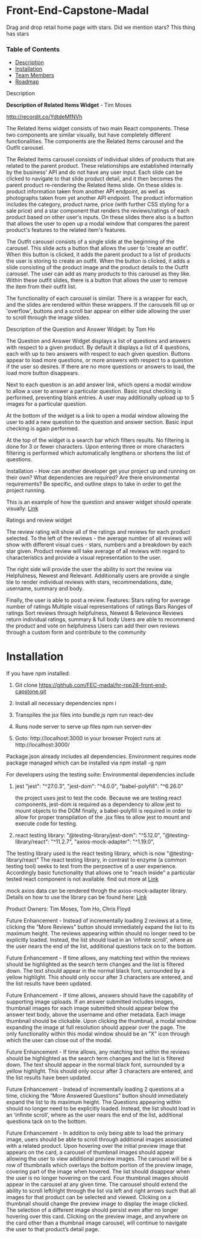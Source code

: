  # Front-End-Capstone-Madal

Drag and drop retail home page with stars. Did we mention stars? This thing has stars

### Table of Contents

* [Description](#Description)
* [Installation](#Installation)
* [Team Members](#Team-Members)
* [Roadmap](#Roadmap)



Description

**Description of Related Items Widget** - Tim Moses

http://recordit.co/YdtdeMfNVh

The Related Items widget consists of two main React components. These two components are similar visually, but have completely different functionalities. The components are the Related Items carousel and the Outfit carousel.

The Related Items carousel consists of individual slides of products that are related to the parent product. These relationships are established internally by the business' API and do not have any user input. Each slide can be clicked to navigate to that slide product detail, and it then becomes the parent product re-rendering the Related Items slide. On these slides is product information taken from another API endpoint, as well as photographs taken from yet another API endpoint. The product information includes the category, product name, price (with further CSS styling for a sale price) and a star component that renders the reviews/ratings of each product based on other user's inputs. On these slides there also is a button that allows the user to open up a modal window that compares the parent product's features to the related item's features.

The Outfit carousel consists of a single slide at the beginning of the carousel. This slide acts a button that allows the user to 'create an outfit'. When this button is clicked, it adds the parent product to a list of products the user is storing to create an outfit. When the button is clicked, it adds a slide consisting of the product image and the product details to the Outfit carousel. The user can add as many products to this carousel as they like. Within these outfit slides, there is a button that allows the user to remove the item from their outfit list.

The functionality of each carousel is similar. There is a wrapper for each, and the slides are rendered within these wrappers. If the carousels fill up or 'overflow', buttons and a scroll bar appear on either side allowing the user to scroll through the image slides.


Description of the Question and Answer Widget:  by Tom Ho

The Question and Answer Widget displays a list of questions and answers with respect to a given product.  By default it displays a list of 4 questions, each with up to two answers with respect to each given question.  Buttons appear to load more questions, or more answers with respect to a question if the user so desires.  If there are no more questions or answers to load, the load more button disappears.

Next to each question is an add answer link, which opens a modal window to allow a user to answer a particular question.  Basic input checking is performed, preventing blank entries.  A user may additionally upload up to 5 images for a particular question.

At the bottom of the widget is a link to open a modal window allowing the user to add a new question to the question and answer section.  Basic input checking is again performed.

At the top of the widget is a search bar which filters results.  No filtering is done for 3 or fewer characters.  Upon entering three or more characters filtering is performed which automatically lengthens or shortens the list of questions.

Installation - How can another developer get your project up and running on their own? What dependencies are required? Are there environmental requirements? Be specific, and outline steps to take in order to get the project running.

This is an example of how the question and answer widget should operate visually:
[Link](https://recordit.co/92swj9lVMo)

Ratings and review widget

The review rating will show all of the ratings and reviews for each product selected.
To the left of the reviews - the average number of all reviews will show with different visual cues - stars, numbers and a breakdown by each star given.
Product review will take average of all reviews with regard to characteristics and provide a visual representation to the user.

The right side will provide the user the ability to sort the review via Helpfulness, Newest and Relevant.  Additionally users are provide a single tile to render individual reviews with stars, recommendations, date, username, summary and body.

Finally, the user is able to post a review.
Features:
Stars rating for average number of ratings
Multiple visual representations of ratings
	Bars
	Ranges of ratings
Sort reviews through helpfulness, Newest & Relevance
Reviews return individual ratings, summary & full body
Users are able to recommend the product and vote on helpfulness
Users can add their own reviews through a custom form and contribute to the community



Installation
===========================================================
If you have npm installed:
1.  Git clone https://github.com/FEC-madal/hr-rpp28-front-end-capstone.git

2.  Install all necessary dependencies
npm i

3.  Transpiles the jsx files into bundle.js
npm run react-dev

4.  Runs node server to serve up files
npm run server-dev

5.  Goto: http://localhost:3000 in your browser
Project runs at http://localhost:3000/

Package.json already includes all dependencies.  Environment requires node package managed which can be installed via npm install -g npm


For developers using the testing suite:
Environmental dependencies include

1. jest
   "jest": "^27.0.3",
   "jest-dom": "^4.0.0",
   "babel-polyfill": "^6.26.0"

   the project uses jest to test the code.  Because we are testing react components, jest-dom is required as a dependency to allow jest to mount objects to the DOM
   finally, a babel-polyfill is required in order to allow for proper transpilation of the .jsx files to allow jest to mount and execute code for testing.


2.  react testing library:
   "@testing-library/jest-dom": "^5.12.0",
   "@testing-library/react": "^11.2.7",
   "axios-mock-adapter": "^1.19.0",

   The testing library used is the react testing library, which is now "@testing-library/react"
   The react testing library, in contrast to enzyme (a common testing tool) seeks to test from the perpsective of a user experience.  Accordingly basic functionality that allows one to "reach inside" a particular tested react component is not available.  find out more at [Link](https://testing-library.com/docs/)

   mock axios data can be rendered throgh the axios-mock-adapter library.  Details on how to use the library can be found here: [Link](https://www.npmjs.com/package/axios-mock-adapter)

Product Owners: Tim Moses, Tom Ho, Chris Floyd

Future Enhancement - Instead of incrementally loading 2 reviews at a time, clicking the “More Reviews” button should immediately expand the list to its maximum height.  The reviews appearing within should no longer need to be explicitly loaded.  Instead, the list should load in an ‘infinite scroll’, where as the user nears the end of the list, additional questions tack on to the bottom.

Future Enhancement - If time allows, any matching text within the reviews should be highlighted as the search term changes and the list is filtered down.  The text should appear in the normal black font, surrounded by a yellow highlight.   This should only occur after 3 characters are entered, and the list results have been updated.

Future Enhancement - If time allows, answers should have the capability of supporting image uploads.  If an answer submitted includes images, thumbnail images for each image submitted should appear below the answer text body, above the username and other metadata.
   Each image thumbnail should be clickable.  Upon clicking the thumbnail, a modal window expanding the image at full resolution should appear over the page.  The only functionality within this modal window should be an “X” icon through which the user can close out of the modal.

Future Enhancement - If time allows, any matching text within the reviews should be highlighted as the search term changes and the list is filtered down.  The text should appear in the normal black font, surrounded by a yellow highlight.   This should only occur after 3 characters are entered, and the list results have been updated.

Future Enhancement - Instead of incrementally loading 2 questions at a time, clicking the “More Answered Questions” button should immediately expand the list to its maximum height.  The Questions appearing within should no longer need to be explicitly loaded.  Instead, the list should load in an ‘infinite scroll’, where as the user nears the end of the list, additional questions tack on to the bottom.

Future Enhancement - In addition to only being able to load the primary image, users should be able to scroll through additional images associated with a related product.
	Upon hovering over the initial preview image that appears on the card, a carousel of thumbnail images should appear allowing the user to view additional preview images.  The carousel will be a row of thumbnails which overlays the bottom portion of the preview image, covering part of the image when hovered.   The list should disappear when the user is no longer hovering on the card.
	Four thumbnail images should appear in the carousel at any given time.  The carousel should extend the ability to scroll left/right through the list via left and right arrows such that all images for that product can be selected and viewed.
	Clicking on a thumbnail should change the preview image to display the image clicked.   The selection of a different image should persist even after no longer hovering over this card.
	Clicking on the preview image, and anywhere on the card other than a thumbnail image carousel, will continue to navigate the user to that product’s detail page.
